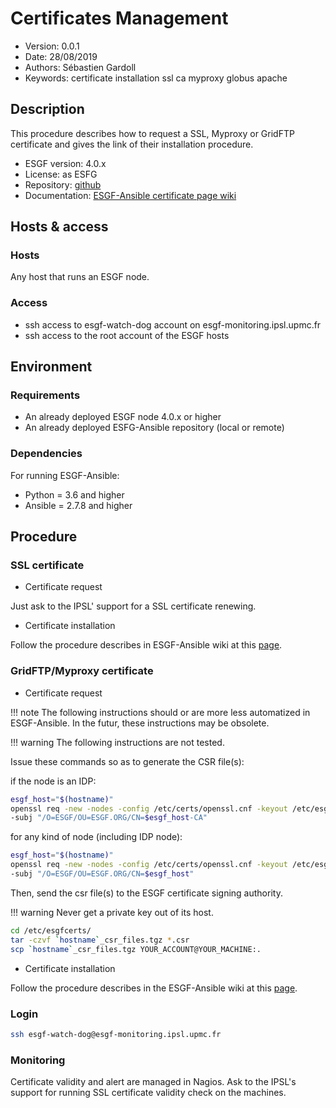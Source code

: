 Certificates Management
=======================

* Version: 0.0.1
* Date: 28/08/2019
* Authors: Sébastien Gardoll
* Keywords: certificate installation ssl ca myproxy globus apache

## Description

This procedure describes how to request a SSL, Myproxy or GridFTP certificate and
gives the link of their installation procedure.

* ESGF version: 4.0.x
* License: as ESFG
* Repository: [github](https://github.com/ESGF/esgf-ansible)
* Documentation: [ESGF-Ansible certificate page wiki](https://esgf.github.io/esgf-ansible/usage/usage.html#local-certificate-installation)

## Hosts & access

### Hosts

Any host that runs an ESGF node.

### Access

- ssh access to esgf-watch-dog account on esgf-monitoring.ipsl.upmc.fr
- ssh access to the root account of the ESGF hosts

## Environment

### Requirements

* An already deployed ESGF node 4.0.x or higher
* An already deployed ESFG-Ansible repository (local or remote)

### Dependencies

For running ESGF-Ansible:

* Python = 3.6 and higher
* Ansible = 2.7.8 and higher

## Procedure

### SSL certificate

* Certificate request

Just ask to the IPSL' support for a SSL certificate renewing.

* Certificate installation

Follow the procedure describes in ESGF-Ansible wiki at this [page](https://esgf.github.io/esgf-ansible/usage/usage.html#local-certificate-installation).

### GridFTP/Myproxy certificate

* Certificate request

!!! note
    The following instructions should or are more less automatized in ESGF-Ansible. In the futur, these instructions may be obsolete.

!!! warning
    The following instructions are not tested.

Issue these commands so as to generate the CSR file(s):


if the node is an IDP:
```bash
esgf_host="$(hostname)"
openssl req -new -nodes -config /etc/certs/openssl.cnf -keyout /etc/esgfcerts/cakey.pem -out /etc/esgfcerts/cacert_req.csr \
-subj "/O=ESGF/OU=ESGF.ORG/CN=$esgf_host-CA"
```

for any kind of node (including IDP node):

```bash
esgf_host="$(hostname)"
openssl req -new -nodes -config /etc/certs/openssl.cnf -keyout /etc/esgfcerts/hostkey.pem -out /etc/esgfcerts/hostcert_req.csr \
-subj "/O=ESGF/OU=ESGF.ORG/CN=$esgf_host"
```

Then, send the csr file(s) to the ESGF certificate signing authority.

!!! warning
    Never get a private key out of its host.

```bash
cd /etc/esgfcerts/
tar -czvf `hostname`_csr_files.tgz *.csr
scp `hostname`_csr_files.tgz YOUR_ACCOUNT@YOUR_MACHINE:.
```

* Certificate installation

Follow the procedure describes in the ESGF-Ansible wiki at this [page](https://esgf.github.io/esgf-ansible/usage/usage.html#local-certificate-installation).

### Login

```bash
ssh esgf-watch-dog@esgf-monitoring.ipsl.upmc.fr
```

### Monitoring

Certificate validity and alert are managed in Nagios. Ask to the IPSL's support for
running SSL certificate validity check on the machines.